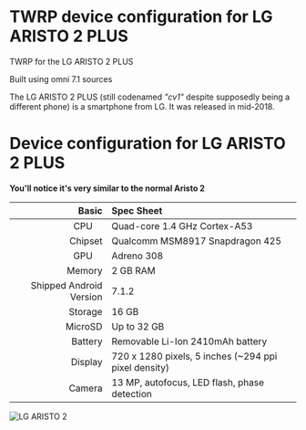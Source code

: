 # TWRP device configuration for LG ARISTO 2 PLUS
TWRP for the LG ARISTO 2 PLUS

Built using omni 7.1 sources



The LG ARISTO 2 PLUS (still codenamed _"cv1"_ despite supposedly being a different phone) is a smartphone from LG.
It was released in mid-2018.

Device configuration for LG ARISTO 2 PLUS
========================================
**You'll notice it's very similar to the normal Aristo 2**

Basic   | Spec Sheet
-------:|:-------------------------
CPU     | Quad-core 1.4 GHz Cortex-A53
Chipset | Qualcomm MSM8917 Snapdragon 425
GPU     | Adreno 308
Memory  | 2 GB RAM
Shipped Android Version | 7.1.2
Storage | 16 GB
MicroSD | Up to 32 GB
Battery | Removable Li-Ion 2410mAh battery
Display | 720 x 1280 pixels, 5 inches (~294 ppi pixel density)
Camera  | 13 MP, autofocus, LED flash, phase detection 



![LG ARISTO 2](https://cdn2.gsmarena.com/vv/pics/lg/lg-aristo2.jpg)
 

